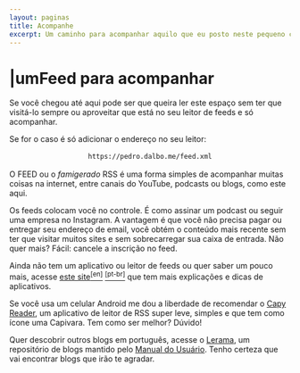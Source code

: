 ```yaml
---
layout: paginas
title: Acompanhe
excerpt: Um caminho para acompanhar aquilo que eu posto neste pequeno cantinho.
---
```

<h1><span aria-hidden="true">|</span><span class="h1-menor">um</span>Feed<span class="h1-menor"> para acompanhar</span> </h1>
<section class="texto-geral">
<p>Se você chegou até aqui pode ser que queira ler este espaço sem ter que visitá-lo sempre ou aproveitar que está no seu leitor de feeds e só acompanhar.</p>

<p>Se for o caso é só adicionar o endereço no seu leitor:</p>

<aside style="text-align: center;"><code style="background-color: var(--color-link); color: var(--color-background); padding: 2px 5px; display: inline-block;">https://pedro.dalbo.me/feed.xml</code></aside>

<p>O FEED ou o <i>famigerado</i> RSS é uma forma simples de acompanhar muitas coisas na internet, entre canais do YouTube, podcasts ou blogs, como este aqui.</p>
<p>Os feeds colocam você no controle. É como assinar um podcast ou seguir uma empresa no Instagram. A vantagem é que você não precisa pagar ou entregar seu endereço de email, você obtém o conteúdo mais recente sem ter que visitar muitos sites e sem sobrecarregar sua caixa de entrada. Não quer mais? Fácil: cancele a inscrição no feed.</p>

<p>Ainda não tem um aplicativo ou leitor de feeds ou quer saber um pouco mais, acesse <a href="https://aboutfeeds.com/" title="Original em inglês">este site<sup>[en]</sup></a> <a href="https://aboutfeeds-com.translate.goog/?_x_tr_sl=en&_x_tr_tl=pt&_x_tr_hl=pt-BR&_x_tr_pto=wapp" title="Traduzido para o português"><sup>[pt-br]</sup></a> que tem mais explicações e dicas de aplicativos.</p>

<p>Se você usa um celular Android me dou a liberdade de recomendar o <a href="https://play.google.com/store/apps/details?id=com.capyreader.app" title="Um leitor que tem uma Capivara de mascote S2">Capy Reader</a>, um aplicativo de leitor de RSS super leve, simples e que tem como ícone uma Capivara. Tem como ser melhor? Dúvido!</p>

<p>Quer descobrir outros blogs em português, acesse o <a href="https://lerama.pcdomanual.com/" title="Repositório de Blogs pt-br">Lerama</a>, um repositório de blogs mantido pelo <a href="https://manualdousuario.net" title="Excelente blog de tecnologia">Manual do Usuário</a>. Tenho certeza que vai encontrar blogs que irão te agradar.</p>
</section>